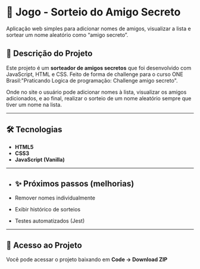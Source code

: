 # 🎉 Jogo - Sorteio do Amigo Secreto

Aplicação web simples para adicionar nomes de amigos, visualizar a lista e sortear um nome aleatório como “amigo secreto”.

## 📌 Descrição do Projeto

Este projeto é um **sorteador de amigos secretos** que foi desenvolvido com JavaScript, HTML e CSS. Feito de forma de challenge para o curso ONE Brasil:"Praticando Logica de programação: Challenge amigo secreto".

Onde no site o usuário pode adicionar nomes à lista, visualizar os amigos adicionados, e ao final, realizar o sorteio de um nome aleatório sempre que tiver um nome na lista.

---

## 🛠️ Tecnologias

* **HTML5**
* **CSS3**
* **JavaScript (Vanilla)**

---

* ## ✨ Próximos passos (melhorias)

* Remover nomes individualmente
* Exibir histórico de sorteios
* Testes automatizados (Jest)

---

## 🔗 Acesso ao Projeto

Você pode acessar o projeto baixando em **Code → Download ZIP**
